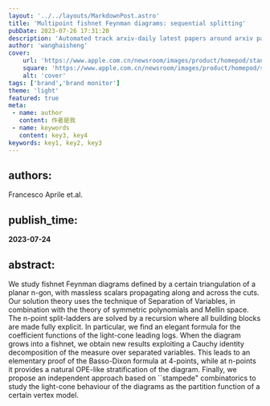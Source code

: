 ```yaml
---
layout: '../../layouts/MarkdownPost.astro'
title: 'Multipoint fishnet Feynman diagrams: sequential splitting'
pubDate: 2023-07-26 17:31:20
description: 'Automated track arxiv-daily latest papers around arxiv paper daily template'
author: 'wanghaisheng'
cover:
    url: 'https://www.apple.com.cn/newsroom/images/product/homepod/standard/Apple-HomePod-hero-230118_big.jpg.large_2x.jpg'
    square: 'https://www.apple.com.cn/newsroom/images/product/homepod/standard/Apple-HomePod-hero-230118_big.jpg.large_2x.jpg'
    alt: 'cover'
tags: ['brand','brand monitor']
theme: 'light'
featured: true
meta:
 - name: author
   content: 作者是我
 - name: keywords
   content: key3, key4
keywords: key1, key2, key3
---
```

## authors:Francesco Aprile et.al. ## publish_time:**2023-07-24** ## abstract:We study fishnet Feynman diagrams defined by a certain triangulation of a planar n-gon, with massless scalars propagating along and across the cuts. Our solution theory uses the technique of Separation of Variables, in combination with the theory of symmetric polynomials and Mellin space. The n-point split-ladders are solved by a recursion where all building blocks are made fully explicit. In particular, we find an elegant formula for the coefficient functions of the light-cone leading logs. When the diagram grows into a fishnet, we obtain new results exploiting a Cauchy identity decomposition of the measure over separated variables. This leads to an elementary proof of the Basso-Dixon formula at 4-points, while at n-points it provides a natural OPE-like stratification of the diagram. Finally, we propose an independent approach based on ``stampede" combinatorics to study the light-cone behaviour of the diagrams as the partition function of a certain vertex model.
